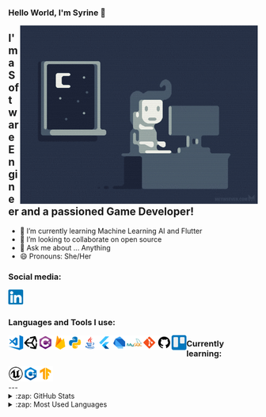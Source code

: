 ### Hello World, I'm Syrine 👋

 <img align="right" alt="GIF" src="https://github.com/Enirys/Enirys/blob/main/dev.gif" width="480" height="360" />


## I'm a Software Engineer and a passioned Game Developer!
- 🌱 I’m currently learning Machine Learning AI and Flutter
- 👯 I’m looking to collaborate on open source
- 💬 Ask me about ... Anything
- 😄 Pronouns: She/Her


### Social media:
<a href="https://www.linkedin.com/in/syrine-khelifi" title="Syrine Khelifi | Linkedin"><img src="https://github.com/Enirys/Enirys/blob/main/icons/linkedin.svg" width="30px"/></a>

### Languages and Tools I use:

<img align="left" alt="Visual Studio Code" width="30px" src="https://raw.githubusercontent.com/github/explore/80688e429a7d4ef2fca1e82350fe8e3517d3494d/topics/visual-studio-code/visual-studio-code.png" />
<img align="left" alt="Unity3D" width="30px" src="https://github.com/Enirys/Enirys/blob/main/icons/unity3d.svg" />
<img align="left" alt="C#" width="30px" src="https://github.com/Enirys/Enirys/blob/main/icons/c-sharp.svg" />
<img align="left" alt="Firebase" width="30px" src="https://github.com/Enirys/Enirys/blob/main/icons/firebase.svg" />
<img align="left" alt="Python" width="30px" src="https://github.com/Enirys/Enirys/blob/main/icons/python.svg" />

<img align="left" alt="Java" width="30px" src="https://github.com/Enirys/Enirys/blob/main/icons/java.svg" />
<img align="left" alt="Flutter" width="30px" src="https://github.com/Enirys/Enirys/blob/main/icons/flutter.svg" />
<img align="left" alt="Dart" width="30px" src="https://github.com/Enirys/Enirys/blob/main/icons/dart.svg" />
<img align="left" alt="MySQL" width="30px" src="https://github.com/Enirys/Enirys/blob/main/icons/mysql.svg" />

<img align="left" alt="Git" width="30px" src="https://github.com/Enirys/Enirys/blob/main/icons/git.svg" />
<img align="left" alt="GitHub" width="30px" src="https://github.com/Enirys/Enirys/blob/main/icons/github.svg" />
<img align="left" alt="Trello" width="30px" src="https://github.com/Enirys/Enirys/blob/main/icons/trello.svg" />

### Currently learning:
<img align="left" alt="UnrealEngine" width="30px" src="https://github.com/Enirys/Enirys/blob/main/icons/unreal-engine.svg" />
<img align="left" alt="C++" width="30px" src="https://github.com/Enirys/Enirys/blob/main/icons/c%2B%2B.svg" />
<img align="left" alt="Tensorflow" width="30px" src="https://github.com/Enirys/Enirys/blob/main/icons/tensorflow.svg" />

<br />
<br />
---

<details>
  <summary>:zap: GitHub Stats</summary>

  <img align="left" alt="Syrine's GitHub Stats" src="https://github-readme-stats.vercel.app/api?username=Enirys&show_icons=true&hide_border=true" />

</details>

<details>
  <summary>:zap: Most Used Languages</summary>

<img align="left" alt="Syrine's GitHub Top Languages" src="https://github-readme-stats.vercel.app/api/top-langs/?username=Enirys" />

</details>
